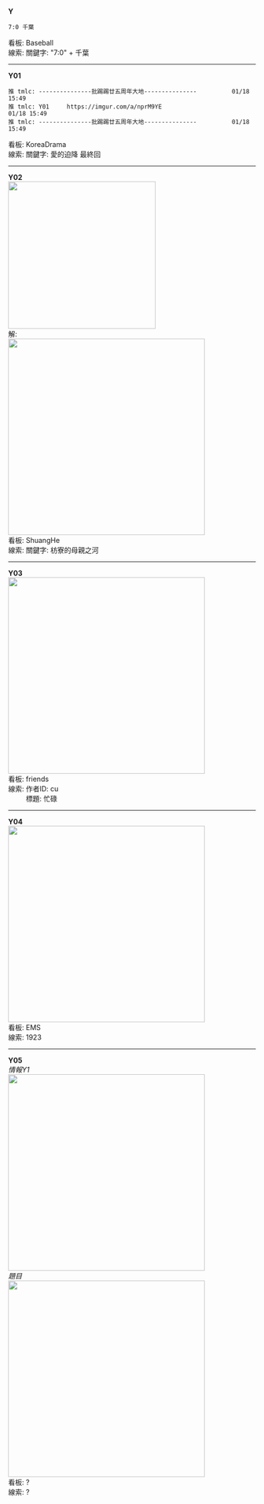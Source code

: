 **Y**  
```
7:0 千葉 
```
看板: Baseball  
線索: 關鍵字: "7:0" + 千葉  
- - -
**Y01**  
```
推 tmlc: ---------------批踢踢廿五周年大地---------------          01/18 15:49
推 tmlc: Y01     https://imgur.com/a/nprM9YE                       01/18 15:49
推 tmlc: ---------------批踢踢廿五周年大地---------------          01/18 15:49
```
看板: KoreaDrama  
線索: 關鍵字: 愛的迫降 最終回  
- - -
**Y02**  
<img src="https://i.imgur.com/U1h5MiR.jpg" width="300" hidth="500">  
解:  
<img src="https://i.imgur.com/mLTO4Zp.jpg" width="400" hidth="300">  
看板: ShuangHe  
線索: 關鍵字: 枋寮的母親之河  
- - -  
**Y03**  
<img src="https://i.imgur.com/I462RYP.png" width="400" hidth="300">  
看板: friends  
線索: 作者ID: cu  
&emsp;&emsp;&nbsp;&nbsp;標題: 忙碌  
- - -
**Y04**  
<img src="https://imgur.com/Yheyuj9.jpg" width="400" hidth="300">  
看板: EMS  
線索: 1923  
- - -
**Y05**  
*情報Y1*  
<img src="https://i.imgur.com/CK6MCop.png" width="400" hidth="300">  
*題目*  
<img src="https://i.imgur.com/PxtcayA.png" width="400" hidth="300">  
看板: ?  
線索: ?  

